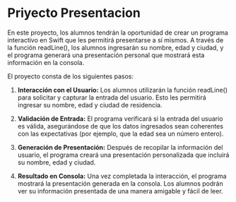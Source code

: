 # Priyecto Presentacion

En este proyecto, los alumnos tendrán la oportunidad de crear un programa interactivo en Swift que les permitirá presentarse a sí mismos. A través de la función readLine(), los alumnos ingresarán su nombre, edad y ciudad, y el programa generará una presentación personal que mostrará esta información en la consola.

El proyecto consta de los siguientes pasos:

1. **Interacción con el Usuario:** Los alumnos utilizarán la función readLine() para solicitar y capturar la entrada del usuario. Esto les permitirá ingresar su nombre, edad y ciudad de residencia.

2. **Validación de Entrada:** El programa verificará si la entrada del usuario es válida, asegurándose de que los datos ingresados sean coherentes con las expectativas (por ejemplo, que la edad sea un número entero).

3. **Generación de Presentación:** Después de recopilar la información del usuario, el programa creará una presentación personalizada que incluirá su nombre, edad y ciudad.

4. **Resultado en Consola:** Una vez completada la interacción, el programa mostrará la presentación generada en la consola. Los alumnos podrán ver su información presentada de una manera amigable y fácil de leer.
